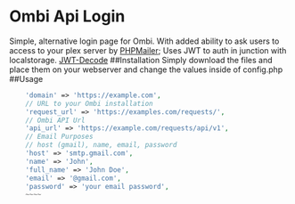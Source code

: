 # Ombi Api Login
 Simple, alternative login page for Ombi. With added ability to ask users to access to your plex server by [PHPMailer](https://github.com/PHPMailer/PHPMailer);
 Uses JWT to auth in junction with localstorage. [JWT-Decode](https://github.com/auth0/jwt-decode)
##Installation
Simply download the files and place them on your webserver and change the values inside of config.php
##Usage
~~~PHP
    'domain' => 'https://example.com',
    // URL to your Ombi installation
    'request_url' => 'https://examples.com/requests/',
    // Ombi API Url
    'api_url' => 'https://example.com/requests/api/v1',
    // Email Purposes
    // host (gmail), name, email, password
    'host' => 'smtp.gmail.com',
    'name' => 'John',
    'full_name' => 'John Doe',
    'email' => '@gmail.com',
    'password' => 'your email password',
    ~~~~
   
